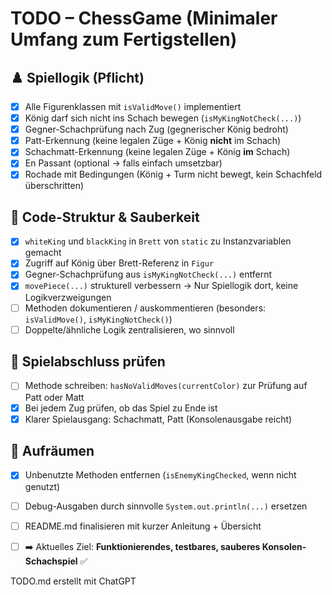 # TODO – ChessGame (Minimaler Umfang zum Fertigstellen)

## ♟️ Spiellogik (Pflicht)

- [x] Alle Figurenklassen mit `isValidMove()` implementiert
- [x] König darf sich nicht ins Schach bewegen (`isMyKingNotCheck(...)`)
- [x] Gegner-Schachprüfung nach Zug (gegnerischer König bedroht)
- [x] Patt-Erkennung (keine legalen Züge + König **nicht** im Schach)
- [x] Schachmatt-Erkennung (keine legalen Züge + König **im** Schach)
- [x] En Passant (optional → falls einfach umsetzbar)
- [x] Rochade mit Bedingungen (König + Turm nicht bewegt, kein Schachfeld überschritten)

## 🧠 Code-Struktur & Sauberkeit

- [x] `whiteKing` und `blackKing` in `Brett` von `static` zu Instanzvariablen gemacht
- [x] Zugriff auf König über Brett-Referenz in `Figur`
- [x] Gegner-Schachprüfung aus `isMyKingNotCheck(...)` entfernt
- [x] `movePiece(...)` strukturell verbessern → Nur Spiellogik dort, keine Logikverzweigungen
- [ ] Methoden dokumentieren / auskommentieren (besonders: `isValidMove()`, `isMyKingNotCheck()`)
- [ ] Doppelte/ähnliche Logik zentralisieren, wo sinnvoll

## 🧪 Spielabschluss prüfen

- [ ] Methode schreiben: `hasNoValidMoves(currentColor)` zur Prüfung auf Patt oder Matt
- [x] Bei jedem Zug prüfen, ob das Spiel zu Ende ist
- [x] Klarer Spielausgang: Schachmatt, Patt (Konsolenausgabe reicht)

## 🧹 Aufräumen

- [x] Unbenutzte Methoden entfernen (`isEnemyKingChecked`, wenn nicht genutzt)
- [ ] Debug-Ausgaben durch sinnvolle `System.out.println(...)` ersetzen
- [ ] README.md finalisieren mit kurzer Anleitung + Übersicht

- [ ] ➡️ Aktuelles Ziel: **Funktionierendes, testbares, sauberes Konsolen-Schachspiel** ✅

TODO.md erstellt mit ChatGPT
